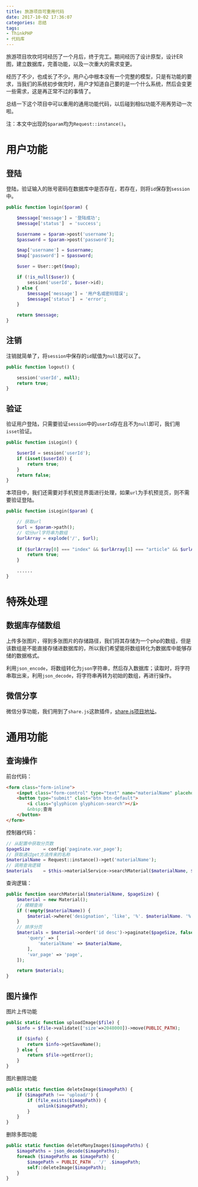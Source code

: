```yaml
---
title: 旅游项目可重用代码
date: 2017-10-02 17:36:07
categories: 总结
tags:
- ThinkPHP
- 代码库
---
```

旅游项目坎坎坷坷经历了一个月后，终于完工。期间经历了设计原型，设计ER图，建立数据库，完善功能，以及一次重大的需求变更。

经历了不少，也成长了不少。用户心中根本没有一个完整的模型，只是有功能的要求，当我们的系统初步做完时，用户才知道自己要的是一个什么系统，然后会变更一些需求，这是再正常不过的事情了。

总结一下这个项目中可以重用的通用功能代码，以后碰到相似功能不用再劳动一次啦。

<!-- more -->

注：本文中出现的`$param`均为`Request::instance()`。

# 用户功能

## 登陆

登陆，验证输入的账号密码在数据库中是否存在，若存在，则将`id`保存到`session`中。

```php
public function login($param) {

    $message['message'] = '登陆成功';
    $message['status']  = 'success';

    $username = $param->post('username');
    $password = $param->post('password');

    $map['username'] = $username;
    $map['password'] = $password;

    $user = User::get($map);

    if (!is_null($user)) {
        session('userId', $user->id);
    } else {
        $message['message'] = '用户名或密码错误';
        $message['status']  = 'error';
    }

    return $message;
}
```

## 注销

注销就简单了，将`session`中保存的`id`赋值为`null`就可以了。

```php
public function logout() {

    session('userId', null);
    return true;
}
```

## 验证

验证用户登陆，只需要验证`session`中的`userId`存在且不为`null`即可，我们用`isset`验证。

```php
public function isLogin() {

    $userId = session('userId');
    if (isset($userId)) {
        return true;
    }
    return false;
}
```

本项目中，我们还需要对手机预览界面进行处理，如果`url`为手机预览页，则不需要验证登陆。

```php
public function isLogin($param) {

    // 获取url
    $url = $param->path();
    // 切分url字符串为数组
    $urlArray = explode('/', $url);
    
    if ($urlArray[0] === "index" && $urlArray[1] === "article" && $urlArray[2] === "main") {
        return true;
    }

    ......
}
```

# 特殊处理

## 数据库存储数组

上传多张图片，得到多张图片的存储路径，我们将其存储为一个php的数组，但是该数组是不能直接存储进数据库的，所以我们希望能将数组转化为数据库中能够存储的数据格式。

利用`json_encode`，将数组转化为`json`字符串，然后存入数据库；读取时，将字符串取出来，利用`json_decode`，将字符串再转为初始的数组，再进行操作。

## 微信分享

微信分享功能，我们用到了`share.js`这款插件，[share.js项目地址](http://overtrue.me/share.js/)。

# 通用功能

## 查询操作

前台代码：

```html
<form class="form-inline">
    <input class="form-control" type="text" name="materialName" placeholder="素材名称..." value="{:input('get.materialName')}">
    <button type="submit" class="btn btn-default">
        <i class="glyphicon glyphicon-search"></i>
        &nbsp;查询
    </button>
</form>
```

控制器代码：

```php
// 从配置中获取分页数
$pageSize     = config('paginate.var_page');
// 获取通过get方法传来的名称
$materialName = Request::instance()->get('materialName');
// 调用查询逻辑
$materials    = $this->materialService->searchMaterial($materialName, $pageSize);
```

查询逻辑：

```php
public function searchMaterial($materialName, $pageSize) {
    $material = new Material();
    // 模糊查询
    if (!empty($materialName)) {
        $material->where('designation', 'like', '%'. $materialName. '%');
    }
    // 排序分页
    $materials = $material->order('id desc')->paginate($pageSize, false, [
        'query' => [
            'materialName' => $materialName,
        ],
        'var_page' => 'page',
    ]);

    return $materials;
}
```

## 图片操作

图片上传功能

```php
public static function uploadImage($file) {
    $info = $file->validate(['size'=>2048000])->move(PUBLIC_PATH);

    if ($info) {
        return $info->getSaveName();
    } else {
        return $file->getError();
    }
}
```

图片删除功能

```php
public static function deleteImage($imagePath) {
    if ($imagePath !== 'upload/') {
        if (file_exists($imagePath)) {
            unlink($imagePath);
        }
    }
}
```

删除多图功能
```php
public static function deleteManyImages($imagePaths) {
    $imagePaths = json_decode($imagePaths);
    foreach ($imagePaths as $imagePath) {
        $imagePath = PUBLIC_PATH . '/' .$imagePath;
        self::deleteImage($imagePath);
    }
}
```